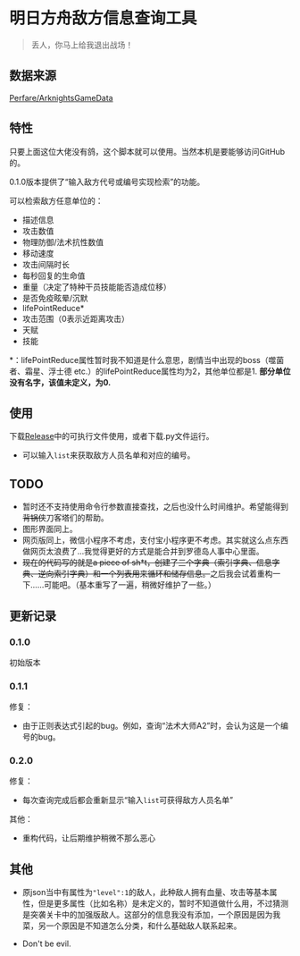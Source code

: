 # 明日方舟敌方信息查询工具

> 丢人，你马上给我退出战场！

## 数据来源

[Perfare/ArknightsGameData](https://github.com/Perfare/ArknightsGameData)

## 特性

只要上面这位大佬没有鸽，这个脚本就可以使用。当然本机是要能够访问GitHub的。

0.1.0版本提供了“输入敌方代号或编号实现检索”的功能。

可以检索敌方任意单位的：

* 描述信息
* 攻击数值
* 物理防御/法术抗性数值
* 移动速度
* 攻击间隔时长
* 每秒回复的生命值
* 重量（决定了特种干员技能能否造成位移）
* 是否免疫眩晕/沉默
* lifePointReduce\*
* 攻击范围（0表示近距离攻击）
* 天赋
* 技能

\*：lifePointReduce属性暂时我不知道是什么意思，剧情当中出现的boss（噬菌者、霜星、浮士德 etc.）的lifePointReduce属性均为2，其他单位都是1. **部分单位没有名字，该值未定义，为0.**

## 使用

下载[Release](https://github.com/Mark9804/arknights-enemydata-search/releases)中的可执行文件使用，或者下载.py文件运行。

* 可以输入```list```来获取敌方人员名单和对应的编号。

## TODO

* 暂时还不支持使用命令行参数直接查找，之后也没什么时间维护。希望能得到~~背锅侠~~刀客塔们的帮助。
* 图形界面同上。
* 网页版同上，微信小程序不考虑，支付宝小程序更不考虑。其实就这么点东西做网页太浪费了…我觉得更好的方式是能合并到罗德岛人事中心里面。
* ~~现在的代码写的就是a piece of sh\*t，创建了三个字典（索引字典、信息字典、逆向索引字典）和一个列表用来循环和储存信息。~~之后我会试着重构一下……可能吧。（基本重写了一遍，稍微好维护了一些。）

## 更新记录

### 0.1.0

初始版本

### 0.1.1

修复：
* 由于正则表达式引起的bug。例如，查询“法术大师A2”时，会认为这是一个编号的bug。

### 0.2.0

修复：

* 每次查询完成后都会重新显示“输入```list```可获得敌方人员名单”

其他：

* 重构代码，让后期维护稍微不那么恶心


## 其他

* 原json当中有属性为```"level":1```的敌人，此种敌人拥有血量、攻击等基本属性，但是更多属性（比如名称）是未定义的，暂时不知道做什么用，不过猜测是突袭关卡中的加强版敌人。这部分的信息我没有添加，一个原因是因为我菜，另一个原因是不知道怎么分类，和什么基础敌人联系起来。

* Don't be evil.
